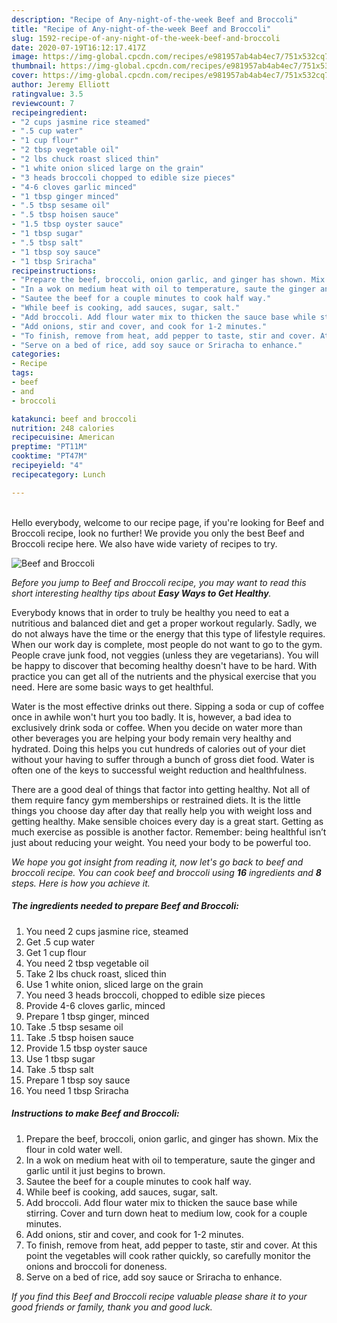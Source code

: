 ```yaml
---
description: "Recipe of Any-night-of-the-week Beef and Broccoli"
title: "Recipe of Any-night-of-the-week Beef and Broccoli"
slug: 1592-recipe-of-any-night-of-the-week-beef-and-broccoli
date: 2020-07-19T16:12:17.417Z
image: https://img-global.cpcdn.com/recipes/e981957ab4ab4ec7/751x532cq70/beef-and-broccoli-recipe-main-photo.jpg
thumbnail: https://img-global.cpcdn.com/recipes/e981957ab4ab4ec7/751x532cq70/beef-and-broccoli-recipe-main-photo.jpg
cover: https://img-global.cpcdn.com/recipes/e981957ab4ab4ec7/751x532cq70/beef-and-broccoli-recipe-main-photo.jpg
author: Jeremy Elliott
ratingvalue: 3.5
reviewcount: 7
recipeingredient:
- "2 cups jasmine rice steamed"
- ".5 cup water"
- "1 cup flour"
- "2 tbsp vegetable oil"
- "2 lbs chuck roast sliced thin"
- "1 white onion sliced large on the grain"
- "3 heads broccoli chopped to edible size pieces"
- "4-6 cloves garlic minced"
- "1 tbsp ginger minced"
- ".5 tbsp sesame oil"
- ".5 tbsp hoisen sauce"
- "1.5 tbsp oyster sauce"
- "1 tbsp sugar"
- ".5 tbsp salt"
- "1 tbsp soy sauce"
- "1 tbsp Sriracha"
recipeinstructions:
- "Prepare the beef, broccoli, onion garlic, and ginger has shown. Mix the flour in cold water well."
- "In a wok on medium heat with oil to temperature, saute the ginger and garlic until it just begins to brown."
- "Sautee the beef for a couple minutes to cook half way."
- "While beef is cooking, add sauces, sugar, salt."
- "Add broccoli. Add flour water mix to thicken the sauce base while stirring. Cover and turn down heat to medium low, cook for a couple minutes."
- "Add onions, stir and cover, and cook for 1-2 minutes."
- "To finish, remove from heat, add pepper to taste, stir and cover. At this point the vegetables will cook rather quickly, so carefully monitor the onions and broccoli for doneness."
- "Serve on a bed of rice, add soy sauce or Sriracha to enhance."
categories:
- Recipe
tags:
- beef
- and
- broccoli

katakunci: beef and broccoli 
nutrition: 248 calories
recipecuisine: American
preptime: "PT11M"
cooktime: "PT47M"
recipeyield: "4"
recipecategory: Lunch

---
```

<br>
Hello everybody, welcome to our recipe page, if you're looking for Beef and Broccoli recipe, look no further! We provide you only the best Beef and Broccoli recipe here. We also have wide variety of recipes to try.
<br>


![Beef and Broccoli](https://img-global.cpcdn.com/recipes/e981957ab4ab4ec7/751x532cq70/beef-and-broccoli-recipe-main-photo.jpg)

<i>Before you jump to Beef and Broccoli recipe, you may want to read this short interesting healthy tips about <strong>Easy Ways to Get Healthy</strong>.</i>

Everybody knows that in order to truly be healthy you need to eat a nutritious and balanced diet and get a proper workout regularly. Sadly, we do not always have the time or the energy that this type of lifestyle requires. When our work day is complete, most people do not want to go to the gym. People crave junk food, not veggies (unless they are vegetarians). You will be happy to discover that becoming healthy doesn't have to be hard. With practice you can get all of the nutrients and the physical exercise that you need. Here are some basic ways to get healthful.

Water is the most effective drinks out there. Sipping a soda or cup of coffee once in awhile won't hurt you too badly. It is, however, a bad idea to exclusively drink soda or coffee. When you decide on water more than other beverages you are helping your body remain very healthy and hydrated. Doing this helps you cut hundreds of calories out of your diet without your having to suffer through a bunch of gross diet food. Water is often one of the keys to successful weight reduction and healthfulness.

There are a good deal of things that factor into getting healthy. Not all of them require fancy gym memberships or restrained diets. It is the little things you choose day after day that really help you with weight loss and getting healthy. Make sensible choices every day is a great start. Getting as much exercise as possible is another factor. Remember: being healthful isn’t just about reducing your weight. You need your body to be powerful too. 


<i>We hope you got insight from reading it, now let's go back to beef and broccoli recipe. You can cook beef and broccoli using <strong>16</strong> ingredients and <strong>8</strong> steps. Here is how you achieve it.
</i>

##### The ingredients needed to prepare Beef and Broccoli:

1. You need 2 cups jasmine rice, steamed
1. Get .5 cup water
1. Get 1 cup flour
1. You need 2 tbsp vegetable oil
1. Take 2 lbs chuck roast, sliced thin
1. Use 1 white onion, sliced large on the grain
1. You need 3 heads broccoli, chopped to edible size pieces
1. Provide 4-6 cloves garlic, minced
1. Prepare 1 tbsp ginger, minced
1. Take .5 tbsp sesame oil
1. Take .5 tbsp hoisen sauce
1. Provide 1.5 tbsp oyster sauce
1. Use 1 tbsp sugar
1. Take .5 tbsp salt
1. Prepare 1 tbsp soy sauce
1. You need 1 tbsp Sriracha


##### Instructions to make Beef and Broccoli:

1. Prepare the beef, broccoli, onion garlic, and ginger has shown. Mix the flour in cold water well.
1. In a wok on medium heat with oil to temperature, saute the ginger and garlic until it just begins to brown.
1. Sautee the beef for a couple minutes to cook half way.
1. While beef is cooking, add sauces, sugar, salt.
1. Add broccoli. Add flour water mix to thicken the sauce base while stirring. Cover and turn down heat to medium low, cook for a couple minutes.
1. Add onions, stir and cover, and cook for 1-2 minutes.
1. To finish, remove from heat, add pepper to taste, stir and cover. At this point the vegetables will cook rather quickly, so carefully monitor the onions and broccoli for doneness.
1. Serve on a bed of rice, add soy sauce or Sriracha to enhance.


<i>If you find this Beef and Broccoli recipe valuable please share it to your good friends or family, thank you and good luck.</i>
